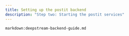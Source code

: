 ```yaml
---
title: Setting up the postit backend
description: "Step two: Starting the postit services"
---
```


`markdown:deepstream-backend-guide.md`
